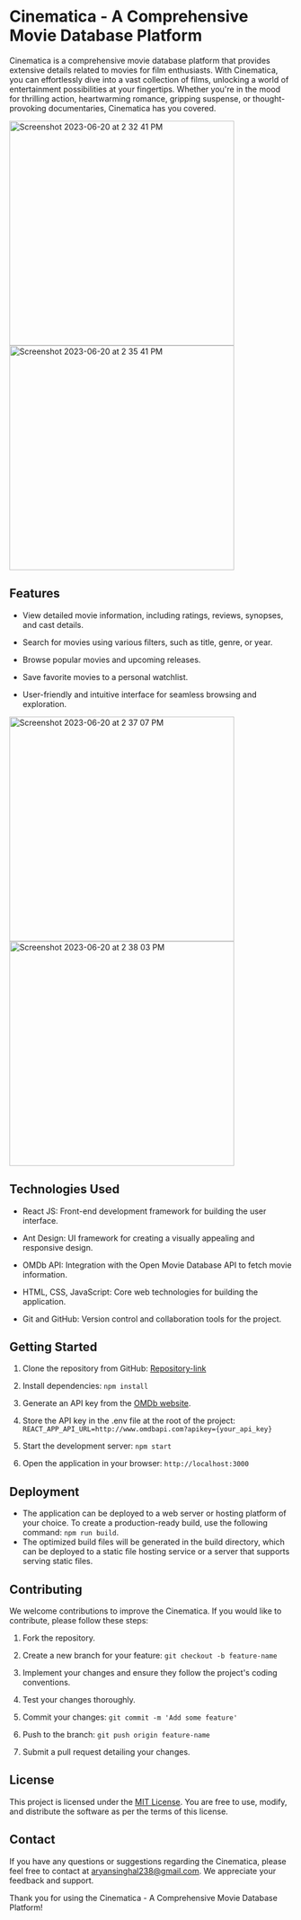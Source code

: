 # Cinematica -  A Comprehensive Movie Database Platform

Cinematica is a comprehensive movie database platform that provides extensive details related to movies for film enthusiasts. With Cinematica, you can effortlessly dive into a vast collection of films, unlocking a world of entertainment possibilities at your fingertips. Whether you're in the mood for thrilling action, heartwarming romance, gripping suspense, or thought-provoking documentaries, Cinematica has you covered.



<img width="400" alt="Screenshot 2023-06-20 at 2 32 41 PM" src="https://github.com/AryanSinghal007/Cinematica-Movie-Database-Platform/assets/130309685/9ad1eaf6-0f1c-46ef-ab58-6f0197b07895">
<img width="400" alt="Screenshot 2023-06-20 at 2 35 41 PM" src="https://github.com/AryanSinghal007/Cinematica-Movie-Database-Platform/assets/130309685/c7999d7d-e8b6-45d1-8748-36a6540481cf">


## Features

- View detailed movie information, including ratings, reviews, synopses, and cast details.

- Search for movies using various filters, such as title, genre, or year.

- Browse popular movies and upcoming releases.

- Save favorite movies to a personal watchlist.

- User-friendly and intuitive interface for seamless browsing and exploration.


<img width="400" alt="Screenshot 2023-06-20 at 2 37 07 PM" src="https://github.com/AryanSinghal007/Cinematica-Movie-Database-Platform/assets/130309685/726ae67b-ea8e-4093-81ff-23bec21071e5">
<img width="400" alt="Screenshot 2023-06-20 at 2 38 03 PM" src="https://github.com/AryanSinghal007/Cinematica-Movie-Database-Platform/assets/130309685/14664d06-ddb2-4300-943c-6347a9f37ea6">

## Technologies Used

- React JS: Front-end development framework for building the user interface.

- Ant Design: UI framework for creating a visually appealing and responsive design.

- OMDb API: Integration with the Open Movie Database API to fetch movie information.

- HTML, CSS, JavaScript: Core web technologies for building the application.

- Git and GitHub: Version control and collaboration tools for the project.

## Getting Started

1. Clone the repository from GitHub: [Repository-link](https://github.com/AryanSinghal007/Cinematica-Movie-Database-Platform)

2. Install dependencies: `npm install`

3. Generate an API key from the [OMDb website](http://www.omdbapi.com).

4. Store the API key in the .env file at the root of the project: `REACT_APP_API_URL=http://www.omdbapi.com?apikey={your_api_key}`

5. Start the development server: `npm start`

6. Open the application in your browser: `http://localhost:3000`


## Deployment

- The application can be deployed to a web server or hosting platform of your choice. To create a production-ready build, use the following command: `npm run build`.
- The optimized build files will be generated in the build directory, which can be deployed to a static file hosting service or a server that supports serving static files.

## Contributing

We welcome contributions to improve the Cinematica. If you would like to contribute, please follow these steps:

1. Fork the repository.

2. Create a new branch for your feature: `git checkout -b feature-name`

3. Implement your changes and ensure they follow the project's coding conventions.

4. Test your changes thoroughly.

5. Commit your changes: `git commit -m 'Add some feature'`

6. Push to the branch: `git push origin feature-name`

7. Submit a pull request detailing your changes.

## License

This project is licensed under the [MIT License](https://opensource.org/licenses/MIT). You are free to use, modify, and distribute the software as per the terms of this license.

## Contact

If you have any questions or suggestions regarding the Cinematica, please feel free to contact at aryansinghal238@gmail.com. We appreciate your feedback and support.

Thank you for using the Cinematica -  A Comprehensive Movie Database Platform!


